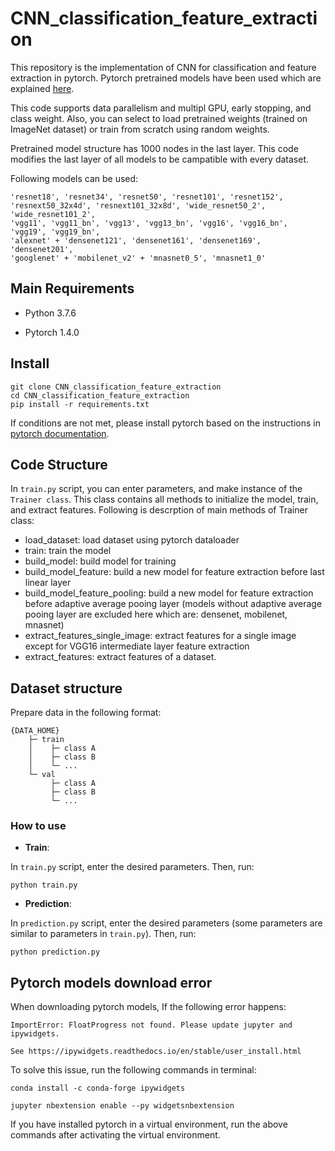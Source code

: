 # CNN_classification_feature_extraction
This repository is the implementation of CNN for classification and feature extraction in pytorch. Pytorch pretrained models have been used which are explained [here](https://pytorch.org/docs/stable/torchvision/models.html).

This code supports data parallelism and multipl GPU, early stopping, and class weight. Also, you can select to load pretrained weights (trained on ImageNet dataset) or train from scratch using random weights. 

Pretrained model structure has 1000 nodes in the last layer. This code modifies the last layer of all models to be campatible with every dataset. 

Following models can be used:
```
'resnet18', 'resnet34', 'resnet50', 'resnet101', 'resnet152',
'resnext50_32x4d', 'resnext101_32x8d', 'wide_resnet50_2', 'wide_resnet101_2',
'vgg11', 'vgg11_bn', 'vgg13', 'vgg13_bn', 'vgg16', 'vgg16_bn', 'vgg19', 'vgg19_bn',
'alexnet' + 'densenet121', 'densenet161', 'densenet169', 'densenet201',
'googlenet' + 'mobilenet_v2' + 'mnasnet0_5', 'mnasnet1_0'
```

## Main Requirements

* Python 3.7.6

* Pytorch 1.4.0


## Install

```
git clone CNN_classification_feature_extraction
cd CNN_classification_feature_extraction
pip install -r requirements.txt
```
If conditions are not met, please install pytorch based on the instructions in [pytorch documentation](https://pytorch.org/).

## Code Structure

In `train.py` script, you can enter parameters, and make instance of the `Trainer class`. This class contains all methods to initialize the model, train, and extract features. Following is descrption of main methods of Trainer class:

- load_dataset: load dataset using pytorch dataloader
- train: train the model 
- build_model: build model for training
- build_model_feature: build a new model for feature extraction before last linear layer
- build_model_feature_pooling: build a new model for feature extraction before adaptive average pooing layer (models without adaptive average pooing layer are excluded here which are: densenet, mobilenet, mnasnet)
- extract_features_single_image: extract features for a single image except for VGG16 intermediate layer feature extraction
- extract_features: extract features of a dataset. 

## Dataset structure

Prepare data in the following format:

```text
{DATA_HOME}
    ├─ train
    │    ├─ class A
    │    ├─ class B
    │    └─ ...
    └─ val
         ├─ class A
         ├─ class B
         └─ ...
```


### How to use
* **Train**:

In `train.py` script, enter the desired parameters. Then, run: 

```
python train.py
```


* **Prediction**:

In `prediction.py` script, enter the desired parameters (some parameters are similar to parameters in `train.py`). Then, run: 

```
python prediction.py
```


## Pytorch models download error

When downloading pytorch models, If the following error happens:

```
ImportError: FloatProgress not found. Please update jupyter and ipywidgets. 

See https://ipywidgets.readthedocs.io/en/stable/user_install.html
```

To solve this issue, run the following commands in terminal:

```
conda install -c conda-forge ipywidgets

jupyter nbextension enable --py widgetsnbextension
```

If you have installed pytorch in a virtual environment, run the above commands after activating the virtual environment.


